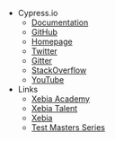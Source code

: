 * Cypress.io
  * [Documentation](https://docs.cypress.io/)
  * [GitHub](https://github.com/cypress-io/cypress)
  * [Homepage](https://cypress.io/)
  * [Twitter](https://twitter.com/Cypress_io)
  * [Gitter](https://gitter.im/cypress-io/cypress)
  * [StackOverflow](https://stackoverflow.com/questions/tagged/cypress)
  * [YouTube](https://www.youtube.com/channel/UC-EOsTo2l2x39e4JmSaWNRQ/videos)
* Links
  * [Xebia Academy](https://training.xebia.com/)
  * [Xebia Talent](https://xebiatalent.com/)
  * [Xebia](https://www.xebia.com/)
  * [Test Masters Series](https://www.meetup.com/Test-Masters-Series/)
